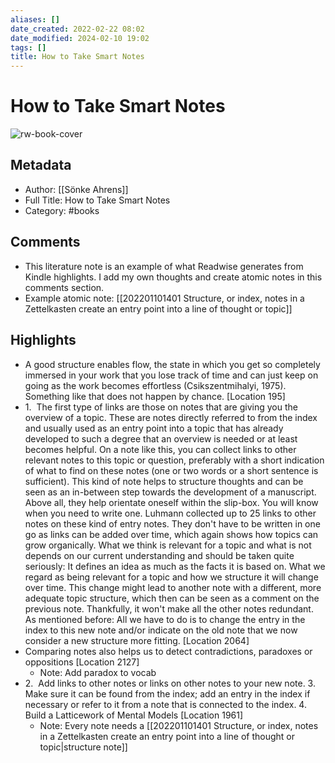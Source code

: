 ```yaml
---
aliases: []
date_created: 2022-02-22 08:02
date_modified: 2024-02-10 19:02
tags: []
title: How to Take Smart Notes
---
```


# How to Take Smart Notes

![rw-book-cover](https://images-na.ssl-images-amazon.com/images/I/41iVa0x-P-L._SL200_.jpg)

## Metadata

- Author: [[Sönke Ahrens]]
- Full Title: How to Take Smart Notes
- Category: #books

## Comments

- This literature note is an example of what Readwise generates from Kindle highlights. I add my own thoughts and create atomic notes in this comments section.
- Example atomic note: [[202201101401 Structure, or index, notes in a Zettelkasten create an entry point into a line of thought or topic]]

## Highlights

- A good structure enables flow, the state in which you get so completely immersed in your work that you lose track of time and can just keep on going as the work becomes effortless (Csikszentmihalyi, 1975). Something like that does not happen by chance. [Location 195]
- 1.  The first type of links are those on notes that are giving you the overview of a topic. These are notes directly referred to from the index and usually used as an entry point into a topic that has already developed to such a degree that an overview is needed or at least becomes helpful. On a note like this, you can collect links to other relevant notes to this topic or question, preferably with a short indication of what to find on these notes (one or two words or a short sentence is sufficient). This kind of note helps to structure thoughts and can be seen as an in-between step towards the development of a manuscript. Above all, they help orientate oneself within the slip-box. You will know when you need to write one. Luhmann collected up to 25 links to other notes on these kind of entry notes. They don't have to be written in one go as links can be added over time, which again shows how topics can grow organically. What we think is relevant for a topic and what is not depends on our current understanding and should be taken quite seriously: It defines an idea as much as the facts it is based on. What we regard as being relevant for a topic and how we structure it will change over time. This change might lead to another note with a different, more adequate topic structure, which then can be seen as a comment on the previous note. Thankfully, it won't make all the other notes redundant. As mentioned before: All we have to do is to change the entry in the index to this new note and/or indicate on the old note that we now consider a new structure more fitting. [Location 2064]
- Comparing notes also helps us to detect contradictions, paradoxes or oppositions [Location 2127]
    - Note: Add paradox to vocab
- 2.  Add links to other notes or links on other notes to your new note. 3.  Make sure it can be found from the index; add an entry in the index if necessary or refer to it from a note that is connected to the index. 4.  Build a Latticework of Mental Models [Location 1961]
    - Note: Every note needs a [[202201101401 Structure, or index, notes in a Zettelkasten create an entry point into a line of thought or topic|structure note]]
